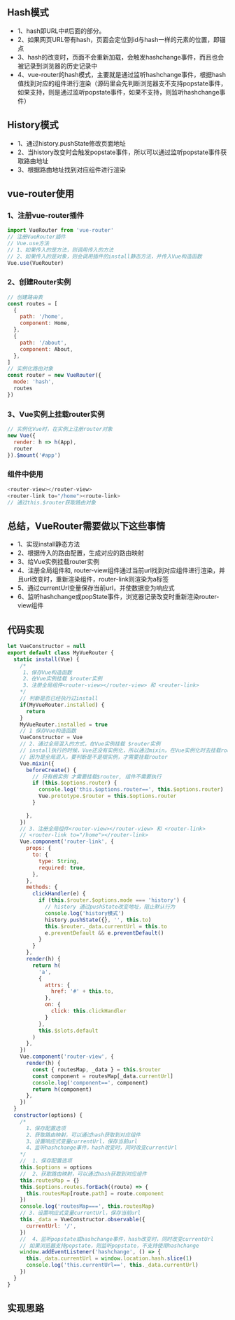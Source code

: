 ## Hash模式
+ 1、hash即URL中#后面的部分。
+ 2、如果网页URL带有hash，页面会定位到id与hash一样的元素的位置，即锚点
+ 3、hash的改变时，页面不会重新加载，会触发hashchange事件，而且也会被记录到浏览器的历史记录中
+ 4、vue-router的hash模式，主要就是通过监听hashchange事件，根据hash值找到对应的组件进行渲染（源码里会先判断浏览器支不支持popstate事件，如果支持，则是通过监听popstate事件，如果不支持，则监听hashchange事件）
## History模式
+ 1、通过history.pushState修改页面地址
+ 2、当history改变时会触发popstate事件，所以可以通过监听popstate事件获取路由地址
+ 3、根据路由地址找到对应组件进行渲染

## vue-router使用
### 1、注册vue-router插件
```js
import VueRouter from 'vue-router'
// 注册VueRouter插件
// Vue.use方法 
// 1、如果传入的是方法，则调用传入的方法
// 2、如果传入的是对象，则会调用插件的install静态方法，并传入Vue构造函数
Vue.use(VueRouter)
```
### 2、创建Router实例
```js
// 创建路由表
const routes = [
  {
    path: '/home',
    component: Home,
  },
  {
    path: '/about',
    component: About,
  },
]
// 实例化路由对象
const router = new VueRouter({
  mode: 'hash',
  routes
})
```
### 3、Vue实例上挂载router实例
```js
// 实例化Vue时，在实例上注册router对象
new Vue({
  render: h => h(App),
  router
}).$mount('#app')
```
### 组件中使用
```js
<router-view></router-view>
<router-link to="/home"><route-link>
// 通过this.$router获取路由对象
```
## 总结，VueRouter需要做以下这些事情
+ 1、实现install静态方法
+ 2、根据传入的路由配置，生成对应的路由映射
+ 3、给Vue实例挂载router实例
+ 4、注册全局组件<router-view>和<router-link>, router-view组件通过当前url找到对应组件进行渲染，并且url改变时，重新渲染组件，router-link则渲染为a标签
+ 5、通过currentUrl变量保存当前url，并使数据变为响应式
+ 6、监听hashchange或popState事件，浏览器记录改变时重新渲染router-view组件
## 代码实现
```js
let VueConstructor = null
export default class MyVueRouter {
  static install(Vue) {
    /* 
     1、保存Vue构造函数
     2、在Vue实例挂载 $router实例
     3、注册全局组件<router-view></router-view> 和 <router-link>
    */
    // 判断是否已经执行过install  
    if(MyVueRouter.installed) {
      return
    }
    MyVueRouter.installed = true
    // 1 保存Vue构造函数
    VueConstructor = Vue
    // 2、通过全局混入的方式，在Vue实例挂载 $router实例
    // install执行的时候，Vue还没有实例化，所以通过mixin。在Vue实例化时去挂载router
    // 因为是全局混入，要判断是不是根实例，才需要挂载router
    Vue.mixin({
      beforeCreate() {
        // 只有根实例 才需要挂载$router, 组件不需要执行
        if (this.$options.router) {
          console.log('this.$options.router==', this.$options.router)
          Vue.prototype.$router = this.$options.router
        }
        
      },
    })
    // 3、注册全局组件<router-view></router-view> 和 <router-link>
    // <router-link to="/home"></router-link>
    Vue.component('router-link', {
      props: {
        to: {
          type: String,
          required: true,
        },
      },
      methods: {
        clickHandler(e) {
          if (this.$router.$options.mode === 'history') {
            // history 通过pushState改变地址，阻止默认行为
            console.log('history模式')
            history.pushState({}, '', this.to)
            this.$router._data.currentUrl = this.to
            e.preventDefault && e.preventDefault()
          }
        }
      },
      render(h) {
        return h(
          'a',
          {
            attrs: {
              href: '#' + this.to,
            },
            on: {
              click: this.clickHandler
            }
          },
          this.$slots.default
        )
      },
    })
    Vue.component('router-view', {
      render(h) {
        const { routesMap, _data } = this.$router
        const component = routesMap[_data.currentUrl]
        console.log('component==', component)
        return h(component)
      },
    })
  }
  constructor(options) {
    /* 
      1、保存配置选项
      2、获取路由映射，可以通过hash获取到对应组件
      3、设置响应式变量currentUrl，保存当前url
      4、监听hashchange事件，hash改变时，同时改变currentUrl
    */
    //  1、保存配置选项
    this.$options = options
    //  2、获取路由映射，可以通过hash获取到对应组件
    this.routesMap = {}
    this.$options.routes.forEach((route) => {
      this.routesMap[route.path] = route.component
    })
    console.log('routesMap===', this.routesMap)
    // 3、设置响应式变量currentUrl，保存当前url
    this._data = VueConstructor.observable({
      currentUrl: '/',
    })
    //  4、监听popstate或hashchange事件，hash改变时，同时改变currentUrl
    // 如果浏览器支持popstate，则监听popstate，不支持使用hashchange
    window.addEventListener('hashchange', () => {
      this._data.currentUrl = window.location.hash.slice(1)
      console.log('this.currentUrl==', this._data.currentUrl)
    })
  }
}
```
## 实现思路